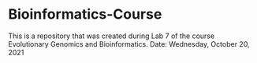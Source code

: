 # Bioinformatics-Course
This is a repository that was created during Lab 7 of the course Evolutionary Genomics and Bioinformatics. 
Date: Wednesday, October 20, 2021
